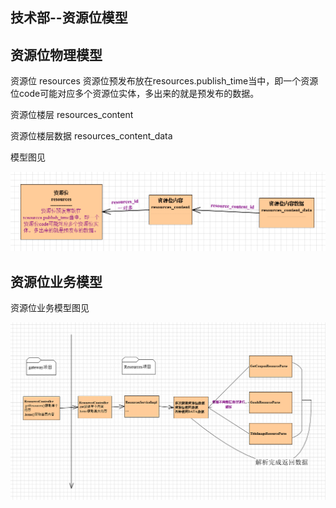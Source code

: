 技术部--资源位模型
------------

## 资源位物理模型

资源位
resources
资源位预发布放在resources.publish_time当中，即一个资源位code可能对应多个资源位实体，多出来的就是预发布的数据。

资源位楼层
resources_content

资源位楼层数据
resources_content_data

模型图见 

![](PIC/resource_phy_model.png)


## 资源位业务模型

资源位业务模型图见

![](PIC/resource_business_model.png)

